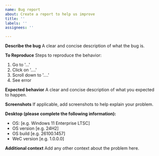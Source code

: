 ```yaml
---
name: Bug report
about: Create a report to help us improve
title: ''
labels: ''
assignees: ''

---
```


**Describe the bug**
A clear and concise description of what the bug is.

**To Reproduce**
Steps to reproduce the behavior:
1. Go to '...'
2. Click on '....'
3. Scroll down to '....'
4. See error

**Expected behavior**
A clear and concise description of what you expected to happen.

**Screenshots**
If applicable, add screenshots to help explain your problem.

**Desktop (please complete the following information):**
 - OS: [e.g. Windows 11 Enterprise LTSC]
 - OS version [e.g. 24H2]
 - OS build [e.g. 26100.1457]
 - WeC version [e.g. 1.0.0.0]

**Additional context**
Add any other context about the problem here.
